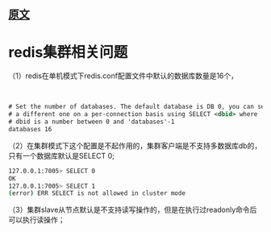 ## [原文](https://blog.csdn.net/yaomingyang/article/details/79094869 )

# redis集群相关问题

（1）redis在单机模式下redis.conf配置文件中默认的数据库数量是16个，

 
```xml
# Set the number of databases. The default database is DB 0, you can select
# a different one on a per-connection basis using SELECT <dbid> where
# dbid is a number between 0 and 'databases'-1
databases 16
```

（2）在集群模式下这个配置是不起作用的，集群客户端是不支持多数据库db的，只有一个数据库默认是SELECT 0;

```bash
127.0.0.1:7005> SELECT 0
OK
127.0.0.1:7005> SELECT 1
(error) ERR SELECT is not allowed in cluster mode
```

（3）集群slave从节点默认是不支持读写操作的，但是在执行过readonly命令后可以执行读操作；
